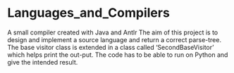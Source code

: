 # Languages_and_Compilers
A small compiler created with Java and Antlr
The aim of this project is to design and implement a source language and return a correct parse-tree. 
The base visitor class is extended in a class called ‘SecondBaseVisitor’ which helps print the out-put.
The code has to be able to run on Python and give the intended result.
